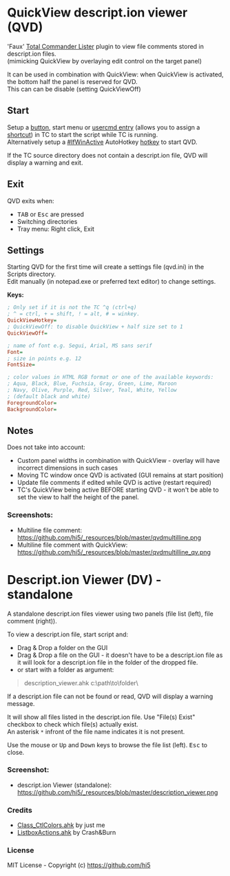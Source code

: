 # QuickView descript.ion viewer (QVD)

'Faux' [Total Commander Lister](https://www.ghisler.ch/wiki/index.php/Lister) plugin to view file comments stored in descript.ion files.  
(mimicking QuickView by overlaying edit control on the target panel)

It can be used in combination with QuickView: when QuickView is activated, the bottom half the panel is reserved for QVD.  
This can can be disable (setting QuickViewOff)

## Start

Setup a [button](https://www.ghisler.ch/wiki/index.php?title=Buttonbar), 
start menu or [usercmd entry](https://www.ghisler.ch/wiki/index.php?title=User-defined_command) (allows you to assign a [shortcut](https://www.ghisler.ch/wiki/index.php?title=Options#Misc.))
in TC to start the script while TC is running.  
Alternatively setup a [#IfWinActive](https://www.autohotkey.com/docs/commands/_IfWinActive.htm) AutoHotkey [hotkey](https://www.autohotkey.com/docs/Hotkeys.htm) to start QVD.

If the TC source directory does not contain a descript.ion file, QVD will display a warning and exit.

## Exit

QVD exits when:

* <kbd>TAB</kbd> or <kbd>Esc</kbd> are pressed
* Switching directories
* Tray menu: Right click, Exit

## Settings

Starting QVD for the first time will create a settings file (qvd.ini) in the Scripts directory.  
Edit manually (in notepad.exe or preferred text editor) to change settings.

**Keys:**

```ini
; Only set if it is not the TC ^q (ctrl+q)
; ^ = ctrl, + = shift, ! = alt, # = winkey.
QuickViewHotkey=
; QuickViewOff: to disable QuickView + half size set to 1 
QuickViewOff=

; name of font e.g. Segui, Arial, MS sans serif
Font=
; size in points e.g. 12
FontSize=

; color values in HTML RGB format or one of the available keywords:
; Aqua, Black, Blue, Fuchsia, Gray, Green, Lime, Maroon
; Navy, Olive, Purple, Red, Silver, Teal, White, Yellow
; (default black and white)
ForegroundColor=
BackgroundColor=
```

## Notes

Does not take into account:

* Custom panel widths in combination with QuickView - overlay will have incorrect dimensions in such cases
* Moving TC window once QVD is activated (GUI remains at start position)
* Update file comments if edited while QVD is active (restart required)
* TC's QuickView being active BEFORE starting QVD - it won't be able to set the view to half the height of the panel.

### Screenshots:

* Multiline file comment: https://github.com/hi5/_resources/blob/master/qvdmultilline.png
* Multiline file comment with QuickView: https://github.com/hi5/_resources/blob/master/qvdmultilline_qv.png


# Descript.ion Viewer (DV) - standalone

A standalone descript.ion files viewer using two panels (file list (left), file comment (right)).

To view a descript.ion file, start script and:

* Drag & Drop a folder on the GUI
* Drag & Drop a file on the GUI - it doesn't have to be a descript.ion file as it will look for a descript.ion file in the folder of the dropped file.
* or start with a folder as argument:  

> description_viewer.ahk c:\path\to\folder\

If a descript.ion file can not be found or read, QVD will display a warning message.

It will show all files listed in the descript.ion file. Use "File(s) Exist" checkbox to check which file(s) actually exist.  
An asterisk `*` infront of the file name indicates it is not present.

Use the mouse or <kbd>Up</kbd> and <kbd>Down</kbd> keys to browse the file list (left). <kbd>Esc</kbd> to close.

### Screenshot:

* descript.ion Viewer (standalone): https://github.com/hi5/_resources/blob/master/description_viewer.png

### Credits

* [Class_CtlColors.ahk](https://github.com/AHK-just-me/Class_CtlColors/tree/master/Sources) by just me
* [ListboxActions.ahk](https://www.autohotkey.com/board/topic/7471-list-of-filenames-selected-in-panel-of-total-commander/) by Crash&Burn

### License 

MIT License - Copyright (c) https://github.com/hi5
